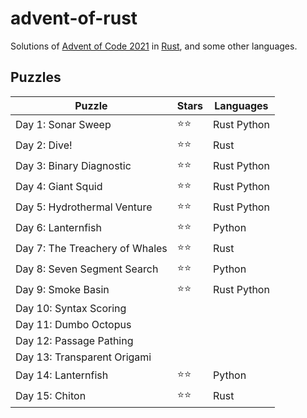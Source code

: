 # advent-of-rust

Solutions of [Advent of Code 2021](https://adventofcode.com/2021/) in [Rust](https://www.rust-lang.org), and some other languages.

## Puzzles

Puzzle                          | Stars | Languages
------------------------------- | ----- | ----------
Day 1: Sonar Sweep              | ⭐⭐   | Rust Python
Day 2: Dive!                    | ⭐⭐   | Rust
Day 3: Binary Diagnostic        | ⭐⭐   | Rust Python
Day 4: Giant Squid              | ⭐⭐   | Rust Python
Day 5: Hydrothermal Venture     | ⭐⭐   | Rust Python
Day 6: Lanternfish              | ⭐⭐   | Python
Day 7: The Treachery of Whales  | ⭐⭐   | Rust
Day 8: Seven Segment Search     | ⭐⭐   | Python
Day 9: Smoke Basin              | ⭐⭐   | Rust Python
Day 10: Syntax Scoring          |       |
Day 11: Dumbo Octopus           |       |
Day 12: Passage Pathing         |       |
Day 13: Transparent Origami     |       |
Day 14: Lanternfish             | ⭐⭐   | Python
Day 15: Chiton                  | ⭐⭐   | Rust
